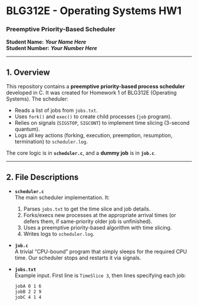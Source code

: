 # BLG312E - Operating Systems HW1  
### Preemptive Priority-Based Scheduler

**Student Name:** ___Your Name Here___  
**Student Number:** ___Your Number Here___  

---

## 1. Overview

This repository contains a **preemptive priority-based process scheduler** developed in C. It was created for Homework 1 of BLG312E (Operating Systems). The scheduler:

- Reads a list of jobs from `jobs.txt`.  
- Uses `fork()` and `exec()` to create child processes (`job` program).  
- Relies on signals (`SIGSTOP`, `SIGCONT`) to implement time slicing (3-second quantum).  
- Logs all key actions (forking, execution, preemption, resumption, termination) to `scheduler.log`.

The core logic is in **`scheduler.c`**, and a **dummy job** is in **`job.c`**.

---

## 2. File Descriptions

- **`scheduler.c`**  
  The main scheduler implementation. It:  
  1. Parses `jobs.txt` to get the time slice and job details.  
  2. Forks/execs new processes at the appropriate arrival times (or defers them, if same-priority older job is unfinished).  
  3. Uses a preemptive priority-based algorithm with time slicing.  
  4. Writes logs to `scheduler.log`.

- **`job.c`**  
  A trivial “CPU-bound” program that simply sleeps for the required CPU time. Our scheduler stops and restarts it via signals.

- **`jobs.txt`**  
  Example input. First line is `TimeSlice 3`, then lines specifying each job:  
  ```txt
  jobA 0 1 6
  jobB 2 2 9
  jobC 4 1 4
